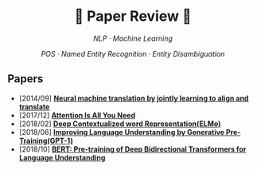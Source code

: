 # <h1 align="center">:star2: Paper Review :star2:</h1>
  
<p align=center><i> NLP · Machine Learning </i></p>  
<p align=center><i> POS · Named Entity Recognition · Entity Disambiguation </i></p>  
  
## Papers  
* \[2014/09\] [**Neural machine translation by jointly learning to align and translate**](https://github.com/SoMinHyung/Paper-Review/blob/main/Review/Neural%20machine%20translation%20by%20jointly%20learning%20to%20align%20and%20translate.md)    
* \[2017/12\] [**Attention Is All You Need**](https://github.com/SoMinHyung/Paper-Review/blob/main/Review/Attention%20is%20all%20you%20need.md)    
* \[2018/02\] [**Deep Contextualized word Representation(ELMo)**](https://github.com/SoMinHyung/Paper-Review/blob/main/Review/Deep%20Contextualized%20word%20Representation(ELMO).md)    
* \[2018/06\] [**Improving Language Understanding by Generative Pre-Training(GPT-1)**](https://github.com/SoMinHyung/Paper-Review/blob/main/Review/Improving%20Language%20Understanding%20by%20Generative%20Pre-Training(GPT-1).md)  
* \[2018/10\] [**BERT: Pre-training of Deep Bidirectional Transformers for Language Understanding**](https://github.com/SoMinHyung/Paper-Review/blob/main/Review/BERT:%20Pre-training%20of%20Deep%20Bidirectional%20Transformers%20for%20Language%20Understanding.md)  


